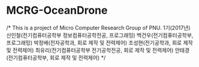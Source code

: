 # MCRG-OceanDrone
/* This is a project of Micro Computer Research Group of PNU.
   1기(2017년) 신인철(전기컴퓨터공학부 정보컴퓨터공학전공, 프로그래밍)
			  백건우(전기컴퓨터공학부, 프로그래밍)
			  박정배(전자공학과, 회로 제작 및 전력제어)
			  조성현(전기공학과, 회로 제작 및 전력제어)
			  최유리(전기컴퓨터공학부 전기공학전공, 회로 제작 및 전력제어)
			  안태경(전기컴퓨터공학부, 회로 제작 및 전력제어)
*/
